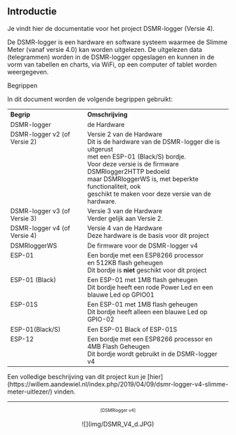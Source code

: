 ## Introductie

Je vindt hier de documentatie voor het project DSMR-logger (Versie 4).

De DSMR-logger is een hardware en software systeem waarmee de Slimme Meter 
(vanaf versie 4.0) kan worden uitgelezen. De uitgelezen data (telegrammen) 
worden in de DSMR-logger opgeslagen en kunnen in de vorm van tabellen en 
charts, via WiFi, op een computer of tablet worden weergegeven.

<div class="admonition note">
<p class="admonition-title">Begrippen</p>
In dit document worden de volgende begrippen gebruikt:
<table>
<tr><th align="left">Begrip</th><th align="left">Omschrijving</th></tr>
<tr>
	<td style="vertical-align:top">DSMR-logger</td>
	<td>de Hardware</td>
</tr>
<tr>
	<td style="vertical-align:top">DSMR-logger v2 (of Versie 2)</td>
	<td>Versie 2 van de Hardware
            <br>Dit is de hardware van de DSMR-logger die is uitgerust 
            <br>met een ESP-01 (Black/S) bordje.
	    <br>Voor deze versie is de firmware DSMRlogger2HTTP bedoeld
	    <br>maar DSMRloggerWS is, met beperkte functionaliteit, ook
	    <br>geschikt te maken voor deze versie van de hardware.
        </td>
</tr>
<tr>
	<td style="vertical-align:top">DSMR-logger v3 (of Versie 3)</td>
	<td>Versie 3 van de Hardware
	    <br>Verder gelijk aan Versie 2.
        </td>
</tr>
<tr>
	<td style="vertical-align:top">DSMR-logger v4 (of Versie 4)</td>
	<td>Versie 4 van de Hardware
	    <br>Deze hardware is de basis voor dit project
        </td>
</tr>
<tr>
	<td style="vertical-align:top">DSMRloggerWS</td>
	<td>De firmware voor de DSMR-logger v4</td></tr>
<tr>
	<td style="vertical-align:top">ESP-01</td>
	<td>Een bordje met een ESP8266 processor
	    <br>en 512KB flash geheugen
	    <br>Dit bordje is <b>niet</b> geschikt voor dit project
	</td>
</tr>
<tr>
	<td style="vertical-align:top">ESP-01 (Black)</td>
	<td>Een ESP-01 met 1MB flash geheugen
            <br>Dit bordje heeft een rode Power Led en een blauwe Led op GPIO01
        </td>
</tr>
<tr>
	<td style="vertical-align:top">ESP-01S</td>
	<td>Een ESP-01 met 1MB flash geheugen
            <br>Dit bordje heeft alleen een blauwe Led op GPIO-02
        </td>
</tr>
<tr>
	<td style="vertical-align:top">ESP-01(Black/S)</td>
	<td>Een ESP-01 Black of ESP-01S
        </td>
</tr>
<tr>
	<td style="vertical-align:top">ESP-12</td>
	<td>Een bordje met een ESP8266 processor en 4MB Flash Geheugen
	    <br>Dit bordje wordt gebruikt in de DSMR-logger v4
	</td>
</tr>
</table>
</div>
Een volledige beschrijving van dit project kun je
[hier](https://willem.aandewiel.nl/index.php/2019/04/09/dsmr-logger-v4-slimme-meter-uitlezer/)
vinden.



<br>

---
<center  style="font-size: 70%">[DSMRlogger v4]</center><br>
<center>![](img/DSMR_V4_d.JPG)</center>

